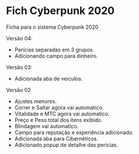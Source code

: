 # Fich Cyberpunk 2020
Ficha para o sistema Cyberpunk 2020

Versão 04: 
* Perícias separadas em 3 grupos.
* Adicionando campo para dinheiro. 

Versão 03:
* Adicionada aba de veiculos. 

Versão 02
* Ajustes menores. 
* Correr e Saltar agora vai automatico. 
* Vitalidade e MTC agora vai automatico.
* Preço e Peso total dos itens exibido.
* Blindagem vai automatico. 
* Campo para reputação e experiência adicionado. 
* Adicionada aba para Cibernéticos. 
* Adicionado popup de detalhe das pericias.